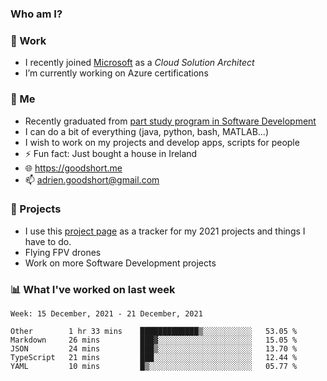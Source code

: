 ### Who am I?

<!--
**goodshort/goodshort** is a ✨ _special_ ✨ repository because its `README.md` (this file) appears on your GitHub profile.
-->
### 💼 Work
- I recently joined [Microsoft](https://www.microsoft.com/) as a _Cloud Solution Architect_
- I’m currently working on Azure certifications

### 🌱 Me
- Recently graduated from [part study program in Software Development](https://www.goodshort.me/who-am-i/studies#higher-diploma-in-software-development)
- I can do a bit of everything (java, python, bash, MATLAB...)
- I wish to work on my projects and develop apps, scripts for people
- ⚡ Fun fact: Just bought a house in Ireland
- 🌐 https://goodshort.me
- 📫 adrien.goodshort@gmail.com

### 🚧 Projects

- I use this [project page](https://github.com/users/goodshort/projects/2) as a tracker for my 2021 projects and things I have to do.
- Flying FPV drones
- Work on more Software Development projects

### 📊 What I've worked on last week

<!--START_SECTION:waka-->
```text
Week: 15 December, 2021 - 21 December, 2021

Other        1 hr 33 mins    █████████████▒░░░░░░░░░░░   53.05 % 
Markdown     26 mins         ███▓░░░░░░░░░░░░░░░░░░░░░   15.05 % 
JSON         24 mins         ███▒░░░░░░░░░░░░░░░░░░░░░   13.70 % 
TypeScript   21 mins         ███░░░░░░░░░░░░░░░░░░░░░░   12.44 % 
YAML         10 mins         █▒░░░░░░░░░░░░░░░░░░░░░░░   05.77 % 
```
<!--END_SECTION:waka-->
